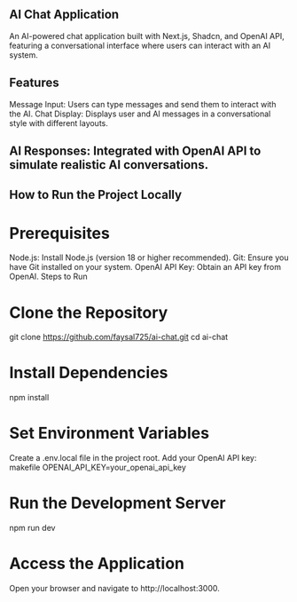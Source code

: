 ## AI Chat Application
An AI-powered chat application built with Next.js, Shadcn, and OpenAI API, featuring a conversational interface where users can interact with an AI system.

## Features

Message Input: Users can type messages and send them to interact with the AI.
Chat Display: Displays user and AI messages in a conversational style with different layouts.

## AI Responses: Integrated with OpenAI API to simulate realistic AI conversations.

## How to Run the Project Locally

# Prerequisites
Node.js: Install Node.js (version 18 or higher recommended).
Git: Ensure you have Git installed on your system.
OpenAI API Key: Obtain an API key from OpenAI.
Steps to Run


# Clone the Repository
git clone https://github.com/faysal725/ai-chat.git
cd ai-chat

# Install Dependencies
npm install

# Set Environment Variables
Create a .env.local file in the project root.
Add your OpenAI API key:
makefile
OPENAI_API_KEY=your_openai_api_key

# Run the Development Server
npm run dev

# Access the Application
Open your browser and navigate to http://localhost:3000.
